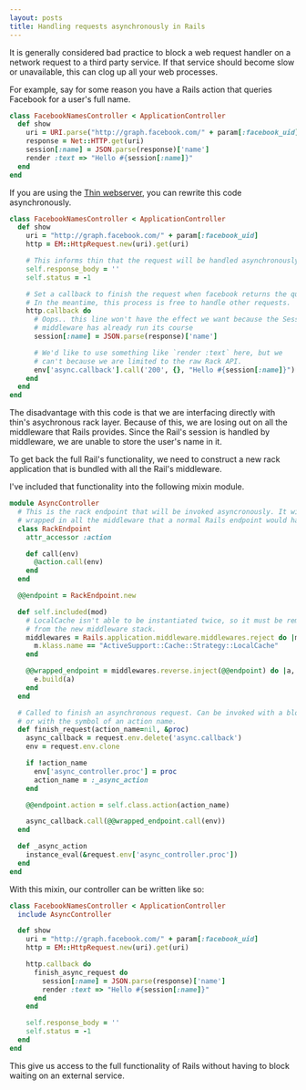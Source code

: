 ```yaml
---
layout: posts
title: Handling requests asynchronously in Rails
---
```

It is generally considered bad practice to block a web request handler on a
network request to a third party service. If that service should become slow or
unavailable, this can clog up all your web processes.

For example, say for some reason you have a Rails action that queries Facebook
for a user's full name.

```ruby
class FacebookNamesController < ApplicationController
  def show
    uri = URI.parse("http://graph.facebook.com/" + param[:facebook_uid])
    response = Net::HTTP.get(uri)
    session[:name] = JSON.parse(response)['name']
    render :text => "Hello #{session[:name]}"
  end
end
```

If you are using the [Thin webserver](http://code.macournoyer.com/thin/), you can rewrite this code asynchronously.

```ruby
class FacebookNamesController < ApplicationController
  def show
    uri = "http://graph.facebook.com/" + param[:facebook_uid]
    http = EM::HttpRequest.new(uri).get(uri)

    # This informs thin that the request will be handled asynchronously
    self.response_body = ''
    self.status = -1

    # Set a callback to finish the request when facebook returns the query.
    # In the meantime, this process is free to handle other requests.
    http.callback do
      # Oops.. this line won't have the effect we want because the Session
      # middleware has already run its course
      session[:name] = JSON.parse(response)['name']

      # We'd like to use something like `render :text` here, but we
      # can't because we are limited to the raw Rack API.
      env['async.callback'].call('200', {}, "Hello #{session[:name]}")
    end
  end
end
```

The disadvantage with this code is that we are interfacing directly with thin's
asychronous rack layer. Because of this, we are losing out on all the middleware
that Rails provides. Since the Rail's session is handled by middleware, we are
unable to store the user's name in it.

To get back the full Rail's functionality, we need to construct a new
rack application that is bundled with all the Rail's middleware.

I've included that functionality into the following mixin module.

```ruby
module AsyncController
  # This is the rack endpoint that will be invoked asyncronously. It will be
  # wrapped in all the middleware that a normal Rails endpoint would have.
  class RackEndpoint
    attr_accessor :action

    def call(env)
      @action.call(env)
    end
  end

  @@endpoint = RackEndpoint.new

  def self.included(mod)
    # LocalCache isn't able to be instantiated twice, so it must be removed
    # from the new middleware stack.
    middlewares = Rails.application.middleware.middlewares.reject do |m|
      m.klass.name == "ActiveSupport::Cache::Strategy::LocalCache"
    end

    @@wrapped_endpoint = middlewares.reverse.inject(@@endpoint) do |a, e|
      e.build(a)
    end
  end

  # Called to finish an asynchronous request. Can be invoked with a block
  # or with the symbol of an action name.
  def finish_request(action_name=nil, &proc)
    async_callback = request.env.delete('async.callback')
    env = request.env.clone

    if !action_name
      env['async_controller.proc'] = proc
      action_name = :_async_action
    end

    @@endpoint.action = self.class.action(action_name)

    async_callback.call(@@wrapped_endpoint.call(env))
  end

  def _async_action
    instance_eval(&request.env['async_controller.proc'])
  end
end
```

With this mixin, our controller can be written like so:

```ruby
class FacebookNamesController < ApplicationController
  include AsyncController

  def show
    uri = "http://graph.facebook.com/" + param[:facebook_uid]
    http = EM::HttpRequest.new(uri).get(uri)

    http.callback do
      finish_async_request do
        session[:name] = JSON.parse(response)['name']
        render :text => "Hello #{session[:name]}"
      end
    end

    self.response_body = ''
    self.status = -1
  end
end
```

This give us access to the full functionality of Rails without having to
block waiting on an external service.
